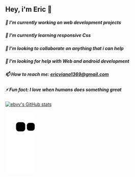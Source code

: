 ## Hey, i'm Eric 👋


##### 🔭 I’m currently working on web development projects
##### 🌱 I’m currently learning responsive Css
##### 👾 I’m looking to collaborate on anything that i can help
##### 🤔 I’m looking for help with Web and android development
##### 📫 How to reach me: ericviana1369@gmail.com
##### ⚡ Fun fact: I love when humans does something great

[![ebvv's GitHub stats](https://github-readme-stats.vercel.app/api?username=ebvv)](https://github.com/ebvv/github-readme-stats)

![Snake animation](https://github.com/rafaballerini/rafaballerini/blob/output/github-contribution-grid-snake.svg)
